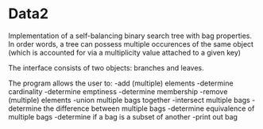 # Data2
Implementation of a self-balancing binary search tree with bag properties. In order words, a tree can possess multiple occurences of the same object (which is accounted for via a multiplicity value attached to a given key)

The interface consists of two objects: branches and leaves.

The program allows the user to: 
  -add (multiple) elements 
  -determine cardinality
  -determine emptiness
  -determine membership
  -remove (multiple) elements
  -union multiple bags together
  -intersect multiple bags
  -determine the difference between multiple bags
  -determine equivalence of multiple bags
  -determine if a bag is a subset of another
  -print out bag
